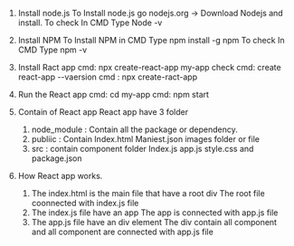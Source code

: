 1. Install node.js
    To Install node.js go nodejs.org -> Download Nodejs and install.
    To check In CMD Type Node -v

2. Install NPM
    To Install NPM in CMD Type npm install -g npm
    To check In CMD Type npm -v

3. Install Ract app
    cmd: npx create-react-app my-app
    check cmd: create react-app --vaersion
    cmd : npx create-ract-app <app name>

4. Run the React app 
    cmd: cd my-app
    cmd: npm start

5. Contain of React app
    React app have 3 folder 
    1. node_module : Contain all the package or dependency.
    2. publiic : Contain Index.html
                 Maniest.json
                 images folder or file
    3. src : contain component folder
             Index.js
             app.js
             style.css
             and package.json


6. How React app works.
    1. The index.html is the main file that have a root div
         The root file coonnected with index.js file 
    2. The index.js file have an app
        The app is connected with app.js file
    3. The app.js file have an div element
        The div contain all component
            and all component are connected with app.js file

    